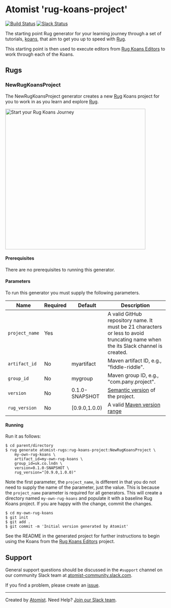 # Atomist 'rug-koans-project'

[![Build Status](https://travis-ci.org/atomist-rugs/rug-koans-project.svg?branch=master)](https://travis-ci.org/atomist-rugs/rug-koans-project)
[![Slack Status](https://join.atomist.com/badge.svg)](https://join.atomist.com)


The starting point Rug generator for your learning journey through a set of tutorials, [koans][koans], that aim to get you up to speed with [Rug][rug].

This starting point is then used to execute editors from [Rug Koans Editors][rug-koans-editors] to work through each of the Koans.

[rug]: http://docs.atomist.com/
[koans]: (https://en.wikipedia.org/wiki/K%C5%8Dan)
[rug-koans-editors]: https://github.com/atomist-rugs/rug-koans-editors

## Rugs

### NewRugKoansProject

The NewRugKoansProject generator creates a new [Rug][rug] Koans project for you to work in as you learn and explore [Rug][rug].

[rug]: http://docs.atomist.com/

[<img src="http://images.atomist.com/button/start-the-rug-koans-tutorial.png" width="440" alt="Start your Rug Koans Journey"/>](https://api.atomist.com/v1/projects/generators/232f8cf4-da4d-4e9d-adf0-290b2b07667a)

#### Prerequisites

There are no prerequisites to running this generator.

#### Parameters

To run this generator you must supply the following parameters.

Name | Required | Default | Description
-----|----------|---------|------------
`project_name` | Yes | |  A valid GitHub repository name.  It must be 21 characters or less to avoid truncating name when the its Slack channel is created.
`artifact_id` | No | myartifact | Maven artifact ID, e.g., "fiddle-riddle".
`group_id` | No | mygroup |  Maven group ID, e.g., "com.pany.project".
`version` | No | 0.1.0-SNAPSHOT | [Semantic version][semver] of the project.
`rug_version` | No | [0.9.0,1.0.0) | A valid [Maven version range][maven-version-range]

[semver]: http://semver.org
[maven-version-range]: http://maven.apache.org/components/enforcer/enforcer-rules/versionRanges.html

#### Running

Run it as follows:

```
$ cd parent/directory
$ rug generate atomist-rugs:rug-koans-project:NewRugKoansProject \
    my-own-rug-koans \
    artifact_id=my-own-rug-koans \
    group_id=uk.co.lndn \
    version=0.1.0-SNAPSHOT \
    rug_version="[0.9.0,1.0.0)"
```

Note the first parameter, the `project_name`, is different in that you
do not need to supply the name of the parameter, just the value.  This
is because the `project_name` parameter is required for all
generators.  This will create a directory named `my-own-rug-koans` and
populate it with a baseline Rug Koans project.  If you are happy
with the change, commit the changes.

```
$ cd my-own-rug-koans
$ git init
$ git add .
$ git commit -m 'Initial version generated by Atomist'
```

See the README in the generated project for further instructions to begin using the Koans from the [Rug Koans Editors](https://github.com/atomist-rugs/rug-koans-editors) project.

## Support

General support questions should be discussed in the `#support`
channel on our community Slack team
at [atomist-community.slack.com][slack].

If you find a problem, please create an [issue][].

[issue]: https://github.com/atomist-rugs/rug-koans-project/issues

---
Created by [Atomist][atomist].
Need Help?  [Join our Slack team][slack].

[atomist]: https://www.atomist.com/
[slack]: https://join.atomist.com/
